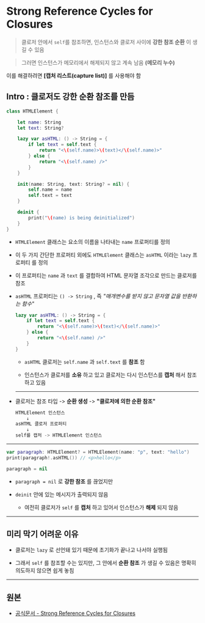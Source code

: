 # Strong Reference Cycles for Closures

> 클로저 안에서 `self`를 참조하면, 인스턴스와 클로저 사이에 **강한 참조 순환** 이 생길 수 있음

> 그러면 인스턴스가 메모리에서 해제되지 않고 계속 남음 **(메모리 누수)**

이를 해결하려면 **[캡처 리스트(capture list)]** 를 사용해야 함

## Intro : 클로저도 강한 순환 참조를 만듬

```swift
class HTMLElement {

    let name: String
    let text: String?

    lazy var asHTML: () -> String = {
        if let text = self.text {
            return "<\(self.name)>\(text)</\(self.name)>"
        } else {
            return "<\(self.name) />"
        }
    }

    init(name: String, text: String? = nil) {
        self.name = name
        self.text = text
    }

    deinit {
        print("\(name) is being deinitialized")
    }
}
```

- `HTMLElement` 클래스는 요소의 이름을 나타내는 `name` 프로퍼티를 정의

- 이 두 가지 간단한 프로퍼티 외에도 `HTMLElement` 클래스는 `asHTML` 이라는 `lazy` 프로퍼티 를 정의

- 이 프로퍼티는 `name` 과 `text` 를 결합하여 HTML 문자열 조각으로 만드는 클로저를 참조

- `asHTML` 프로퍼티는 `() -> String` , 즉 *"매개변수를 받지 않고 문자열 값을 반환하는 함수"*

    ```swift
    lazy var asHTML: () -> String = {
        if let text = self.text {
            return "<\(self.name)>\(text)</\(self.name)>"
        } else {
            return "<\(self.name) />"
        }
    }
    ```
    
    -  `asHTML` 클로저는 `self.name` 과 `self.text` 를 **참조** 함

    - 인스턴스가 클로저를 **소유** 하고 있고
클로저는 다시 인스턴스를 **캡처** 해서 참조하고 있음

    ---

- 클로저는 참조 타입 -> **순환 생성** ->  **"클로저에 의한 순환 참조"**

    ```swift
    HTMLElement 인스턴스
        ↓
    asHTML 클로저 프로퍼티
        ↓
    self를 캡처 -> HTMLElement 인스턴스
    ```

---

```swift
var paragraph: HTMLElement? = HTMLElement(name: "p", text: "hello")
print(paragraph!.asHTML()) // <p>hello</p>

paragraph = nil
``` 

- `paragraph = nil` 로 **강한 참조** 를 끊었지만

- `deinit` 안에 있는 메시지가 출력되지 않음

    - 여전히 클로저가 `self` 를 **캡처** 하고 있어서 인스턴스가 **해제** 되지 않음

---

## 미리 막기 어려운 이유

- 클로저는 `lazy` 로 선언돼 있기 때문에
초기화가 끝나고 나서야 실행됨

- 그래서 `self` 를 참조할 수는 있지만,
그 안에서 **순환 참조** 가 생길 수 있음은 명확히 의도하지 않으면 쉽게 놓침

---

## 원본

- [공식문서 - Strong Reference Cycles for Closures](https://docs.swift.org/swift-book/documentation/the-swift-programming-language/automaticreferencecounting/#Strong-Reference-Cycles-for-Closures)